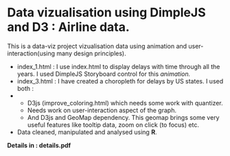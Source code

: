 # Data vizualisation using DimpleJS and D3 : Airline data.


This is a data-viz project vizualisation data using animation and user-interaction(using many design principles).

- index_1.html : I use index.html to display delays with time through all the years. I used DimpleJS Storyboard control for this *animation.*
- index_3.html : I have created a choropleth for delays by US states. I used both :
- - D3js (improve_coloring.html) which needs some work with quantizer.
  - Needs work on user-interaction aspect of the graph.
  - And D3js and GeoMap dependency. This geomap brings some very useful features like tooltip data, zoom on click (to focus) etc.
- Data cleaned, manipulated and analysed using **R**.  

**Details in : details.pdf**

